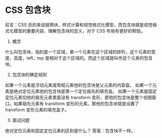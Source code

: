 # CSS 包含块

前言：CSS 总的来说就两块，样式计算和视觉格式化模型，而包含块就是视觉格式化模型的重要内容，理解包含块的定义，对于 CSS 布局有更好的帮助。

1. 概念

什么叫包含块，指的是一个区域，某一个元素在这个区域的排列，这个元素的宽度，高度，left，top 是相对于这个区域的。而这个区域就叫作这个元素的包含块。

2. 包含块的确定规则

如果一个元素是浮动元素或常规元素他的包含块是父元素的内容盒。
如果一个元素是绝对定位元素他的包含块是第一个定位祖先的填充盒。
如果一个元素是固定定位元素切他的祖先元素里面没有 transform 变形，那他的包含块是整个视图窗口。如果祖先元素有 transform 变形的元素。那他的包含块就是设置了 transform 变形元素的填充盒子。

3. 面试问题

绝对定位元素和固定定位元素的区别是什么？
答案：包含块不一样。
